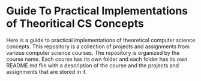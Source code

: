 # Guide To Practical Implementations of Theoritical CS Concepts

Here is a guide to practical implementations of theoretical computer science concepts. This repository is a collection of projects and assignments from various computer science courses. The repository is organized by the course name. Each course has its own folder and each folder has its own README.md file with a description of the course and the projects and assignments that are stored in it.
